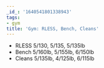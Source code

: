 ```yaml
---
_id_: '1640541801338943'
tags:
- gym
title: 'Gym: RLESS, Bench, Cleans'
---
```


- RLESS 5/130, 5/135, 5/135lb
- Bench 5/160lb, 5/155lb, 6/150lb
- Cleans 5/135lb, 4/125lb, 6/115lb

